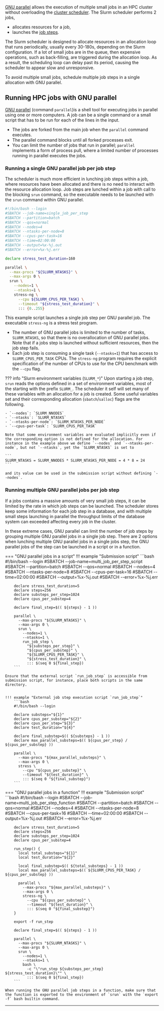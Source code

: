 [GNU parallel](https://www.gnu.org/software/parallel/) allows the execution of multiple small jobs in an HPC cluster without overloading the [cluster scheduler](/slurm/). The Slurm scheduler performs 2 jobs,

- allocates resources for a job,
- launches the [job steps](/jobs/steps/).


<!--

Job steps launch processes within a job which consume the job resources.

-->

The Slurm scheduler is designed to allocate resources in an allocation loop that runs periodically, usually every 30-180s, depending on the Slurm configuration. If a lot of small jobs are in the queue, then expensive operations, such as back-filling, are triggered during the allocation loop. As a result, the scheduling loop can delay past its period, causing the scheduler to appear slow and unresponsive.

To avoid multiple small jobs, schedule multiple job steps in a single allocation with GNU parallel.

## Running HPC jobs with GNU parallel

[GNU parallel](https://www.gnu.org/software/parallel/) (command `parallel`)is a shell tool for executing jobs in parallel using one or more computers. A job can be a single command or a small script that has to be run for each of the lines in the input.

- The jobs are forked from the main job when the `parallel` command executes.
- The parallel command blocks until all forked processes exit.
- You can limit the number of jobs that run in parallel; `parallel` implements a form of process pull, where a limited number of processes running in parallel executes the jobs.

### Running a single GNU parallel job per job step

The scheduler is much more efficient in lunching job steps within a job, where resources have been allocated and there is no need to interact with the resource allocation loop. Job steps are lunched within a job with call to the blocking `srun` command, so the executable needs to be launched with the `srun` command within GNU parallel.

```bash
#!/bin/bash --login
#SBATCH --job-name=single_job_per_step
#SBATCH --partition=batch
#SBATCH --qos=normal
#SBATCH --nodes=4
#SBATCH --ntasks-per-node=8
#SBATCH --cpus-per-task=16
#SBATCH --time=02:00:00
#SBATCH --output=%x-%j.out
#SBATCH --error=%x-%j.err

declare stress_test_duration=160

parallel \
  --max-procs "${SLURM_NTASKS}" \
  --max-args 0 \
  srun \
    --nodes=1 \
    --ntasks=1 \
    stress-ng \
      --cpu ${SLURM_CPUS_PER_TASK} \
      --timeout "${stress_test_duration}" \
      ::: {0..255}
```

This example script launches a single job step per GNU parallel job. The executable `stress-ng` is a stress test program.

- The number of GNU parallel jobs is limited to the number of tasks, `SLURM_NTASKS`, so that there is no overallocation of GNU parallel jobs. Note that if a jobs step is launched without sufficient resources, then the job step fails.
- Each job step is consuming a single task (`--ntasks=1`) that has access to `SLURM_CPUS_PER_TASK` CPUs. The `stress-ng` program requires the explicit specification of the number of CPUs to use for the CPU benchmark with the `--cpu` flag.

??? info "Slurm environment variables (`SLURM_*`)"
    Upon starting a job step, `srun` reads the options defined in a set of environment variables, most of the starting with the prefix `SLURM_`. The scheduler it self will set many of these variables with an allocation for a job is created. Some useful variables set and their corresponding allocation (`sbatch`/`salloc`) flags are the following.

    - `--nodes`: `SLURM_NNODES`
    - `--ntasks`: `SLURM_NTASKS`
    - `--ntasks-per-node`: `SLURM_NTASKS_PER_NODE`
    - `--cpus-per-task`: `SLURM_CPUS_PER_TASK`

    Note that some environment variables are evaluated implicitly even if the corresponding option is not defined for the allocation. For instance in the example above we define `--nodes` and `--ntasks-per-node`, but not `--ntasks`, yet the `SLURM_NTASKS` is set to

    ```
    SLURM_NTASKS = SLURM_NNODES * SLURM_NTASKS_PER_NODE = 4 * 8 = 24
    ```

    and its value can be used in the submission script without defining `--nodes`.

### Running multiple GNU parallel jobs per job step

If a jobs contains a massive amounts of very small job steps, it can be limited by the rate in which job steps can be launched. The scheduler stores keep some information for each job step in a database, and with multiple small steps launching in parallel the throughput limits of the database system can exceeded affecting every job in the cluster.

In these extreme cases, GNU parallel can limit the number of job steps by grouping multiple GNU parallel jobs in a single job step. There are 2 options when lunching multiple GNU parallel jobs in a single jobs step, the GNU parallel jobs of the step can be launched in a script or in a function.

=== "GNU parallel jobs in a script"
    !!! example "Submission script"
        ```bash
        #!/bin/bash --login
        #SBATCH --job-name=multi_job_per_step_script
        #SBATCH --partition=batch
        #SBATCH --qos=normal
        #SBATCH --nodes=4
        #SBATCH --ntasks-per-node=8
        #SBATCH --cpus-per-task=16
        #SBATCH --time=02:00:00
        #SBATCH --output=%x-%j.out
        #SBATCH --error=%x-%j.err

        declare stress_test_duration=5
        declare steps=256
        declare substeps_per_step=1024
        declare cpus_per_substep=4

        declare final_step=$(( ${steps} - 1 ))

        parallel \
          --max-procs "${SLURM_NTASKS}" \
          --max-args 0 \
          srun \
            --nodes=1 \
            --ntasks=1 \
            run_job_step \
              "${substeps_per_step}" \
              "${cpus_per_substep}" \
              "${SLURM_CPUS_PER_TASK}" \
              "${stress_test_duration}" \
              ::: $(seq 0 ${final_step})
        ```

    Ensure that the external script `run_job_step` is accessible from submission script, for instance, place both scripts in the same directory.


    !!! example "External job step execution script `run_job_step`"
        ```bash
        #!/bin/bash --login

        declare substeps="${1}"
        declare cpus_per_substep="${2}"
        declare cpus_per_step="${3}"
        declare test_duration="${4}"

        declare final_substep=$(( ${substeps} - 1 ))
        declare max_parallel_substeps=$(( ${cpus_per_step} / ${cpus_per_substep} ))

        parallel \
          --max-procs "${max_parallel_substeps}" \
          --max-args 0 \
          stress \
            --cpu "${cpus_per_substep}" \
            --timeout "${test_duration}" \
            ::: $(seq 0 "${final_substep}")
        ```

=== "GNU parallel jobs in a function"
    !!! example "Submission script"
        ```bash
        #!/bin/bash --login
        #SBATCH --job-name=multi_job_per_step_function
        #SBATCH --partition=batch
        #SBATCH --qos=normal
        #SBATCH --nodes=4
        #SBATCH --ntasks-per-node=8
        #SBATCH --cpus-per-task=16
        #SBATCH --time=02:00:00
        #SBATCH --output=%x-%j.out
        #SBATCH --error=%x-%j.err

        declare stress_test_duration=5
        declare steps=256
        declare substeps_per_step=1024
        declare cpus_per_substep=4

        run_step() {
          local total_substeps="${1}"
          local test_duration="${2}"

          local final_substep=$(( ${total_substeps} - 1 ))
          local max_parallel_substeps=$(( ${SLURM_CPUS_PER_TASK} / ${cpus_per_substep} ))

          parallel \
            --max-procs "${max_parallel_substeps}" \
            --max-args 0 \
            stress-ng \
              --cpu "${cpus_per_substep}" \
              --timeout "${test_duration}" \
              ::: $(seq 0 "${final_substep}")
        }

        export -f run_step

        declare final_step=$(( ${steps} - 1 ))

        parallel \
          --max-procs "${SLURM_NTASKS}" \
          --max-args 0 \
          srun \
            --nodes=1 \
            --ntasks=1 \
            bash \
              -c "\"run_step ${substeps_per_step} ${stress_test_duration}\"" \
              ::: $(seq 0 ${final_step})
        ```

    When running the GNU parallel job steps in a function, make sure that the function is exported to the environment of `srun` with the `export -f` bash builtin command.

---

<!--

## Launch concurrent Programs in One Allocation

Often, real workflows need to run different commands or executables within one job. GNU Parallel can take a command list from a file and execute each line. For example, create a tab-separated file `cmdlist.txt` listing programs and their arguments for each task:

```txt
# prog  args
python3 data_processing.py    sample1.dat sample1.proc
python3 model_training.py    sample1.csv sample1.model
```

Each line defines a program and its arguments. We can then write a Slurm batch script to execute each line in parallel:


```bash
#!/bin/bash --login
#SBATCH --job-name=conc_programs
#SBATCH --partition=batch
#SBATCH --qos=normal
#SBATCH --nodes=4
#SBATCH --ntasks-per-node=8
#SBATCH --cpus-per-task=16
#SBATCH --time=02:00:00
#SBATCH --output=%x-%j.out
#SBATCH --error=%x-%j.err

parallel --colsep '\t' --jobs "$SLURM_NTASKS" --results parallel_logs/ srun -N1 -n1 {1} {2} :::: cmdlist.txt
```

* `{1}` is the program; `{2..}` expands to the remaining columns (its arguments).
* `--colsep ' +'` treats runs of spaces or tabs as column separators.



## Collect Logs and Monitor Progress

```bash
parallel --joblog run.log \
         --results results/{#}/ \
         --bar --eta \
         srun ... ::: ${TASKS}
```

* `run.log` — TSV with start/finish, runtime, exit status.
* `results/{#}` — one directory per task; stdout/stderr captured automatically.
* `--bar` — live progress bar; **`--eta`** — estimated completion time.

Tail the bar in real time:

```bash
tail -f --pid=${PARALLEL_PID} parallel_bar.log
```


## Error Handling and Automatic Retries

Enable bounded retries for flaky tasks:

```bash
parallel --retries 3 --halt now,fail=1 \
         srun ... ::: ${TASKS}
```

* `--retries 3` — attempt each job up to 3 times.
* `--halt now,fail=1` — abort the whole allocation if any task keeps failing.

For *checkpointable* binaries, pair Parallel’s resume file with `--resume`:

```bash
parallel --joblog run.log --resume-failed ...
```


## GNU Parallel vs Slurm Job Arrays

| **Use Case**                             | **Use GNU Parallel**                          | **Use Slurm Job Arrays**                        |
|------------------------------------------|-----------------------------------------------|--------------------------------------------------|
| Interactive or quick testing             | Runs tasks immediately                        | May wait for each task to be scheduled           |
| Thousands of very short tasks            | Reduces load on the scheduler                 | Can overload the scheduler                       |
| Need individual job tracking             | All tasks share the same job record           | Each task has its own job record                 |
| Different commands per task              | Can run different commands in each task       | Usually runs the same script for all tasks       |
| Restart failed tasks easily              | Needs manual scripting to resume tasks        | Has built-in support for retrying failed tasks   |

---

**Tip**: If your tasks are shorter than the scheduler wait time (around **30 to 180 seconds**), it's better to use **GNU Parallel**. Otherwise, use **Slurm Job Arrays**.


---






_Resources_

- [luncher_script_examples.zip](https://github.com/user-attachments/files/21215923/luncher_script_examples.zip)

-->
